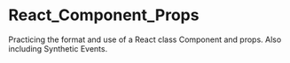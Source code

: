 # React_Component_Props
Practicing the format and use of a React class Component and props. Also including Synthetic Events.
